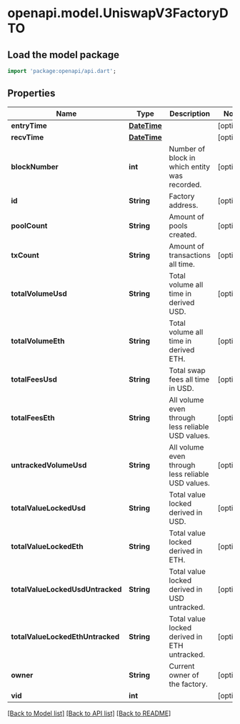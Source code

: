 # openapi.model.UniswapV3FactoryDTO

## Load the model package
```dart
import 'package:openapi/api.dart';
```

## Properties
Name | Type | Description | Notes
------------ | ------------- | ------------- | -------------
**entryTime** | [**DateTime**](DateTime.md) |  | [optional] 
**recvTime** | [**DateTime**](DateTime.md) |  | [optional] 
**blockNumber** | **int** | Number of block in which entity was recorded. | [optional] 
**id** | **String** | Factory address. | [optional] 
**poolCount** | **String** | Amount of pools created. | [optional] 
**txCount** | **String** | Amount of transactions all time. | [optional] 
**totalVolumeUsd** | **String** | Total volume all time in derived USD. | [optional] 
**totalVolumeEth** | **String** | Total volume all time in derived ETH. | [optional] 
**totalFeesUsd** | **String** | Total swap fees all time in USD. | [optional] 
**totalFeesEth** | **String** | All volume even through less reliable USD values. | [optional] 
**untrackedVolumeUsd** | **String** | All volume even through less reliable USD values. | [optional] 
**totalValueLockedUsd** | **String** | Total value locked derived in USD. | [optional] 
**totalValueLockedEth** | **String** | Total value locked derived in ETH. | [optional] 
**totalValueLockedUsdUntracked** | **String** | Total value locked derived in USD untracked. | [optional] 
**totalValueLockedEthUntracked** | **String** | Total value locked derived in ETH untracked. | [optional] 
**owner** | **String** | Current owner of the factory. | [optional] 
**vid** | **int** |  | [optional] 

[[Back to Model list]](../README.md#documentation-for-models) [[Back to API list]](../README.md#documentation-for-api-endpoints) [[Back to README]](../README.md)


